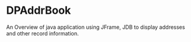 DPAddrBook
==========

An Overview of java application using JFrame, JDB to display addresses and other record information.
